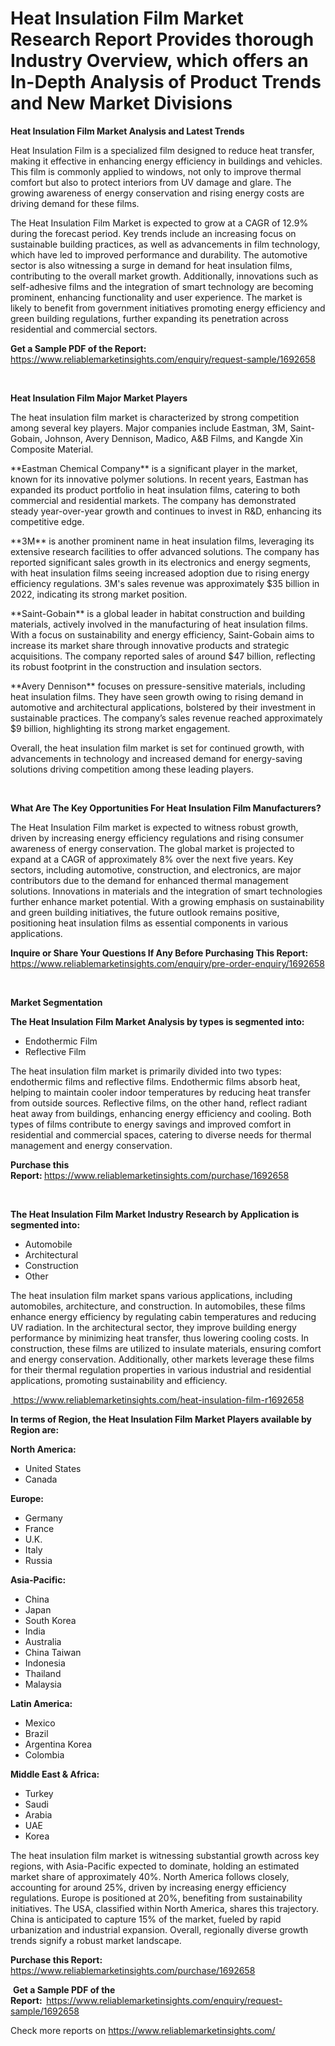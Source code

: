 <p><h1>Heat Insulation Film Market Research Report Provides thorough Industry Overview, which offers an In-Depth Analysis of Product Trends and New Market Divisions</h1></p><p><strong>Heat Insulation Film Market Analysis and Latest Trends</strong></p>
<p><p>Heat Insulation Film is a specialized film designed to reduce heat transfer, making it effective in enhancing energy efficiency in buildings and vehicles. This film is commonly applied to windows, not only to improve thermal comfort but also to protect interiors from UV damage and glare. The growing awareness of energy conservation and rising energy costs are driving demand for these films.</p><p>The Heat Insulation Film Market is expected to grow at a CAGR of 12.9% during the forecast period. Key trends include an increasing focus on sustainable building practices, as well as advancements in film technology, which have led to improved performance and durability. The automotive sector is also witnessing a surge in demand for heat insulation films, contributing to the overall market growth. Additionally, innovations such as self-adhesive films and the integration of smart technology are becoming prominent, enhancing functionality and user experience. The market is likely to benefit from government initiatives promoting energy efficiency and green building regulations, further expanding its penetration across residential and commercial sectors.</p></p>
<p><strong>Get a Sample PDF of the Report:&nbsp;</strong> <a href="https://www.reliablemarketinsights.com/enquiry/request-sample/1692658?utm_campaign=2102&utm_medium=2&utm_source=Github&utm_content=ia&utm_term=02042025&utm_id=heat-insulation-film">https://www.reliablemarketinsights.com/enquiry/request-sample/1692658</a></p>
<p>&nbsp;</p>
<p><strong>Heat Insulation Film Major Market Players</strong></p>
<p><p>The heat insulation film market is characterized by strong competition among several key players. Major companies include Eastman, 3M, Saint-Gobain, Johnson, Avery Dennison, Madico, A&B Films, and Kangde Xin Composite Material.</p><p>**Eastman Chemical Company** is a significant player in the market, known for its innovative polymer solutions. In recent years, Eastman has expanded its product portfolio in heat insulation films, catering to both commercial and residential markets. The company has demonstrated steady year-over-year growth and continues to invest in R&D, enhancing its competitive edge.</p><p>**3M** is another prominent name in heat insulation films, leveraging its extensive research facilities to offer advanced solutions. The company has reported significant sales growth in its electronics and energy segments, with heat insulation films seeing increased adoption due to rising energy efficiency regulations. 3M's sales revenue was approximately $35 billion in 2022, indicating its strong market position.</p><p>**Saint-Gobain** is a global leader in habitat construction and building materials, actively involved in the manufacturing of heat insulation films. With a focus on sustainability and energy efficiency, Saint-Gobain aims to increase its market share through innovative products and strategic acquisitions. The company reported sales of around $47 billion, reflecting its robust footprint in the construction and insulation sectors.</p><p>**Avery Dennison** focuses on pressure-sensitive materials, including heat insulation films. They have seen growth owing to rising demand in automotive and architectural applications, bolstered by their investment in sustainable practices. The company’s sales revenue reached approximately $9 billion, highlighting its strong market engagement.</p><p>Overall, the heat insulation film market is set for continued growth, with advancements in technology and increased demand for energy-saving solutions driving competition among these leading players.</p></p>
<p>&nbsp;</p>
<p><strong>What Are The Key Opportunities For Heat Insulation Film Manufacturers?</strong></p>
<p><p>The Heat Insulation Film market is expected to witness robust growth, driven by increasing energy efficiency regulations and rising consumer awareness of energy conservation. The global market is projected to expand at a CAGR of approximately 8% over the next five years. Key sectors, including automotive, construction, and electronics, are major contributors due to the demand for enhanced thermal management solutions. Innovations in materials and the integration of smart technologies further enhance market potential. With a growing emphasis on sustainability and green building initiatives, the future outlook remains positive, positioning heat insulation films as essential components in various applications.</p></p>
<p><strong>Inquire or Share Your Questions If Any Before Purchasing This Report:</strong> <a href="https://www.reliablemarketinsights.com/enquiry/pre-order-enquiry/1692658?utm_campaign=2102&utm_medium=2&utm_source=Github&utm_content=ia&utm_term=02042025&utm_id=heat-insulation-film">https://www.reliablemarketinsights.com/enquiry/pre-order-enquiry/1692658</a></p>
<p>&nbsp;</p>
<p><strong>Market Segmentation</strong></p>
<p><strong>The Heat Insulation Film Market Analysis by types is segmented into:</strong></p>
<p><ul><li>Endothermic Film</li><li>Reflective Film</li></ul></p>
<p><p>The heat insulation film market is primarily divided into two types: endothermic films and reflective films. Endothermic films absorb heat, helping to maintain cooler indoor temperatures by reducing heat transfer from outside sources. Reflective films, on the other hand, reflect radiant heat away from buildings, enhancing energy efficiency and cooling. Both types of films contribute to energy savings and improved comfort in residential and commercial spaces, catering to diverse needs for thermal management and energy conservation.</p></p>
<p><strong>Purchase this Report:&nbsp;</strong><a href="https://www.reliablemarketinsights.com/purchase/1692658?utm_campaign=2102&utm_medium=2&utm_source=Github&utm_content=ia&utm_term=02042025&utm_id=heat-insulation-film">https://www.reliablemarketinsights.com/purchase/1692658</a></p>
<p>&nbsp;</p>
<p><strong>The Heat Insulation Film Market Industry Research by Application is segmented into:</strong></p>
<p><ul><li>Automobile</li><li>Architectural</li><li>Construction</li><li>Other</li></ul></p>
<p><p>The heat insulation film market spans various applications, including automobiles, architecture, and construction. In automobiles, these films enhance energy efficiency by regulating cabin temperatures and reducing UV radiation. In the architectural sector, they improve building energy performance by minimizing heat transfer, thus lowering cooling costs. In construction, these films are utilized to insulate materials, ensuring comfort and energy conservation. Additionally, other markets leverage these films for their thermal regulation properties in various industrial and residential applications, promoting sustainability and efficiency.</p></p>
<p><a href="https://www.reliablemarketinsights.com/heat-insulation-film-r1692658?utm_campaign=2102&utm_medium=2&utm_source=Github&utm_content=ia&utm_term=02042025&utm_id=heat-insulation-film">&nbsp;https://www.reliablemarketinsights.com/heat-insulation-film-r1692658</a></p>
<p><strong>In terms of Region, the Heat Insulation Film Market Players available by Region are:</strong></p>
<p>
    <p> <strong> North America: </strong>
        <ul>
            <li>United States</li>
            <li>Canada</li>
        </ul>
        </p> 
    <p> <strong> Europe: </strong>
        <ul>
            <li>Germany</li>
            <li>France</li>
            <li>U.K.</li>
            <li>Italy</li>
            <li>Russia</li>
        </ul>
        </p> 
    <p> <strong> Asia-Pacific: </strong>
        <ul>
            <li>China</li>
            <li>Japan</li>
            <li>South Korea</li>
            <li>India</li>
            <li>Australia</li>
            <li>China Taiwan</li>
            <li>Indonesia</li>
            <li>Thailand</li>
            <li>Malaysia</li>
        </ul>
        </p> 
    <p> <strong> Latin America: </strong>
        <ul>
            <li>Mexico</li>
            <li>Brazil</li>
            <li>Argentina Korea</li>
            <li>Colombia</li>
        </ul>
        </p> 
    <p> <strong> Middle East & Africa: </strong>
        <ul>
            <li>Turkey</li>
            <li>Saudi</li>
            <li>Arabia</li>
            <li>UAE</li>
            <li>Korea</li>
        </ul>
    </p>
    </p>
<p><p>The heat insulation film market is witnessing substantial growth across key regions, with Asia-Pacific expected to dominate, holding an estimated market share of approximately 40%. North America follows closely, accounting for around 25%, driven by increasing energy efficiency regulations. Europe is positioned at 20%, benefiting from sustainability initiatives. The USA, classified within North America, shares this trajectory. China is anticipated to capture 15% of the market, fueled by rapid urbanization and industrial expansion. Overall, regionally diverse growth trends signify a robust market landscape.</p></p>
<p><strong>Purchase this Report: </strong><a href="https://www.reliablemarketinsights.com/purchase/1692658?utm_campaign=2102&utm_medium=2&utm_source=Github&utm_content=ia&utm_term=02042025&utm_id=heat-insulation-film">https://www.reliablemarketinsights.com/purchase/1692658</a></p>
<p>&nbsp;<strong>Get a Sample PDF of the Report:&nbsp;&nbsp;</strong><a href="https://www.reliablemarketinsights.com/enquiry/request-sample/1692658?utm_campaign=2102&utm_medium=2&utm_source=Github&utm_content=ia&utm_term=02042025&utm_id=heat-insulation-film">https://www.reliablemarketinsights.com/enquiry/request-sample/1692658</a></p>
<p><strong></strong></p>
<p>Check more reports on <a href="https://www.reliablemarketinsights.com/?utm_campaign=2102&utm_medium=2&utm_source=Github&utm_content=ia&utm_term=02042025&utm_id=heat-insulation-film">https://www.reliablemarketinsights.com/</a></p>